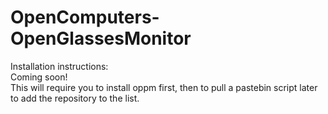 # OpenComputers-OpenGlassesMonitor

Installation instructions:<br/>
Coming soon!<br/>
This will require you to install oppm first, then to pull a pastebin script later to add the repository to the list.

